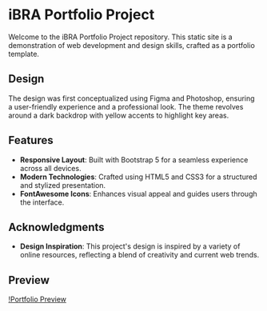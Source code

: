 # iBRA Portfolio Project
Welcome to the iBRA Portfolio Project repository. This static site is a demonstration of web development and design skills, crafted as a portfolio template.

## Design
The design was first conceptualized using Figma and Photoshop, ensuring a user-friendly experience and a professional look. The theme revolves around a dark backdrop with yellow accents to highlight key areas.

## Features
- **Responsive Layout**: Built with Bootstrap 5 for a seamless experience across all devices.
- **Modern Technologies**: Crafted using HTML5 and CSS3 for a structured and stylized presentation.
- **FontAwesome Icons**: Enhances visual appeal and guides users through the interface.

## Acknowledgments
- **Design Inspiration**: This project's design is inspired by a variety of online resources, reflecting a blend of creativity and current web trends.

## Preview
[!Portfolio Preview](https://github.com/i-aliouche/iBRA/blob/main/iBRA-Theme.png?raw=true)



